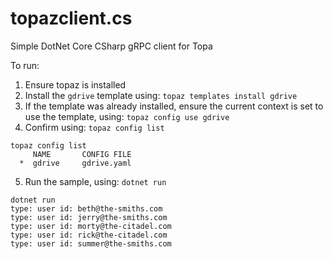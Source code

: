# topazclient.cs

Simple DotNet Core CSharp gRPC client for Topa


To run:

1) Ensure topaz is installed 
2) Install the `gdrive` template using: `topaz templates install gdrive`
3) If the template was already installed, ensure the current context is set to use the template, using: `topaz config use gdrive`
4) Confirm using: `topaz config list`

```
topaz config list
     NAME       CONFIG FILE
  *  gdrive     gdrive.yaml
```

5) Run the sample, using: `dotnet run`
 
```
dotnet run
type: user id: beth@the-smiths.com
type: user id: jerry@the-smiths.com
type: user id: morty@the-citadel.com
type: user id: rick@the-citadel.com
type: user id: summer@the-smiths.com
```


